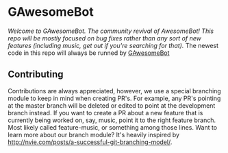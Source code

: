 # GAwesomeBot

*Welcome to GAwesomeBot. The community revival of AwesomeBot! This repo will be mostly focused on bug fixes rather than any sort of new features (including music, get out if you're searching for that).*
The newest code in this repo will always be runned by [GAwesomeBot](https://bot.gilbertgobbels.xyz:8008)

## Contributing
Contributions are always appreciated, however, we use a special branching module to keep in mind when creating PR's. For example, any PR's pointing at the master branch will be deleted or edited to point at the development branch instead. If you want to create a PR about a new feature that is currently being worked on, say, music, point it to the right feature branch. Most likely called feature-music, or something among those lines. Want to learn more about our branch module? It's heavily inspired by http://nvie.com/posts/a-successful-git-branching-model/.
